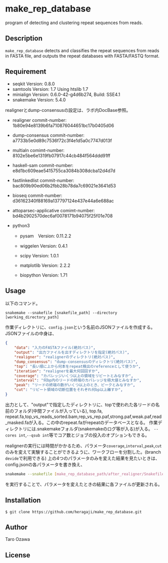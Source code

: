 # make_rep_database

program of detecting and clustering repeat sequences from reads.

## Description

`make_rep_database` detects and classifies the repeat sequences from reads in FASTA file, and outputs the repeat databases with FASTA/FASTQ format.

## Requirement

- seqkit Version: 0.8.0
- samtools Version: 1.7 Using htslib 1.7
- minialign Version: 0.6.0-42-g4d6b274, Build: SSE4.1
- snakemake Version: 5.4.0

realignerとdump-consensusの設定は、ラボ内DocBase参照。

- realigner commit-number: 1b80e94e8139b6fa710876044651bc17b0405d06

- dump-consensus commit-number: a7733b5e0d89c7536f72c3f4e1d5a0c7747d013f

- multialn  comimt-number: 8102e5be6e1319fb07917c44cb484f564ddd91ff

- haskell-sam   commit-number: e8d1bc609eae5415755ca3084b308dcba12d4d7d

- fastlinkedlist    commit-number: bac809b90ed06b2fbb28b78da7c69021e3641d53

- bioseq    commit-number: d36162340f88169a137797124e437e44a6e688ac

- attoparsec-applicative    comimt-number: bd4b2902570dec6af0078171b94075f25f01e708

- python3

    - pysam　Version: 0.11.2.2

    - wiggelen Version: 0.4.1

    - scipy Version: 1.0.1

    - matplotlib Version: 2.2.2

    - biopython Version: 1.71


## Usage

以下のコマンド。

`snakemake --snakefile [snakefile_path] --directory [working_directory_path]`

作業ディレクトリに、`config.json`という名前のJSONファイルを作成する。  
JSONファイルの中身は、

``` json
{
    "data": "入力のFASTAファイル(絶対パス)",
    "output": "出力ファイルを出すディレクトリを指定(絶対パス)",
    "realigner": "realignerのディレクトリ(絶対パス)",
    "dump_consensus": "dump-consensusのディレクトリ(絶対パス)",
    "top": "長い順に上から何本をrepeat検出のreferenceとして使うか",
    "iteration": "realignerを最大何回回すか",
    "coverage": "カバレッジいくつ以上の領域をリピートとみなすか",
    "interval": "何bp内のリードの終端のカバレッジを極大値とみなすか",
    "peak": "リードの終端の数がいくつ以上のとき、ピークとみなすか",
    "cut": "リピート領域の切断位置をそれぞれ何bp以上離すか",
}
```

出力として、"output"で指定したディレクトリに、topで使われた各リードの名前のフォルダ(中間ファイルが入っている), top.fa, repeat.fa,top_vs_reads_sorted.bam,rep_vs_rep.paf,strong.paf,weak.paf,read_masked.faが入る。この中のrepeat.faがrepeatのデータベースとなる。
作業ディレクトリには.snakemakeフォルダ(snakemakeのログ等が入る)が入る。
`--cores int`,`--qsub int`等でコア数とジョブの投入のオプションもできる。

realignerの実行には時間がかかるため、パラメータ`coverage`,`interval`,`peak`,`cut`のみを変えて実験することができるように、ワークフローを分割した。(branch `devide`で利用できる)
上の4つのパラメータのみを変えた結果を見たいときは、config.jsonの各パラメータを書き換え、

```sh
snakemake --snakefile [make_rep_database_path/after_realigner/Snakefile] --directory [working_directory_path]  --forceall
```

を実行することで、パラメータを変えたときの結果に各ファイルが更新される。


## Installation

    $ git clone https://github.com/heragaji/make_rep_database.git

## Author

Taro Ozawa

## License
